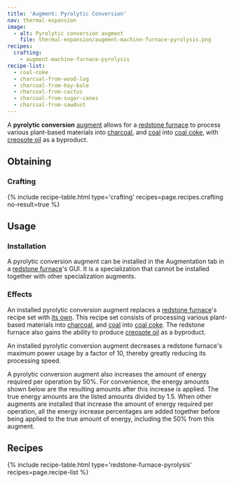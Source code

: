 ```yaml
---
title: 'Augment: Pyrolytic Conversion'
nav: thermal-expansion
image:
  - alt: Pyrolytic conversion augment
    file: thermal-expansion/augment-machine-furnace-pyrolysis.png
recipes:
  crafting:
    - augment-machine-furnace-pyrolysis
recipe-list:
  - coal-coke
  - charcoal-from-wood-log
  - charcoal-from-hay-bale
  - charcoal-from-cactus
  - charcoal-from-sugar-canes
  - charcoal-from-sawdust
---
```


A **pyrolytic conversion** [augment](/docs/augments/) allows for a [redstone
furnace](/docs/redstone-furnace/) to process various plant-based materials into
[charcoal](https://minecraft.gamepedia.com/Charcoal), and
[coal](https://minecraft.gamepedia.com/Coal) into [coal coke](/docs/coal-coke/),
with [creosote oil](/docs/creosote-oil/) as a byproduct.


Obtaining
---------

### Crafting
{% include recipe-table.html type='crafting' recipes=page.recipes.crafting no-result=true %}


Usage
-----

### Installation
A pyrolytic conversion augment can be installed in the Augmentation tab in a
[redstone furnace](/docs/redstone-furnace/)'s GUI. It is a specialization that
cannot be installed together with other specialization augments.

### Effects
An installed pyrolytic conversion augment replaces a [redstone
furnace](/docs/redstone-furnace/)'s recipe set with [its own](#recipes). This
recipe set consists of processing various plant-based materials into
[charcoal](https://minecraft.gamepedia.com/Charcoal), and
[coal](https://minecraft.gamepedia.com/Coal) into [coal coke](/docs/coal-coke/).
The redstone furnace also gains the ability to produce [creosote
oil](/docs/creosote-oil/) as a byproduct.

An installed pyrolytic conversion augment decreases a redstone furnace's maximum
power usage by a factor of 10, thereby greatly reducing its processing speed.

A pyrolytic conversion augment also increases the amount of energy required per
operation by 50%. For convenience, the energy amounts shown below are the
resulting amounts after this increase is applied. The true energy amounts are
the listed amounts divided by 1.5. When other augments are installed that
increase the amount of energy required per operation, all the energy increase
percentages are added together before being applied to the true amount of
energy, including the 50% from this augment.


Recipes
-------

{% include recipe-table.html type='redstone-furnace-pyrolysis' recipes=page.recipe-list %}
